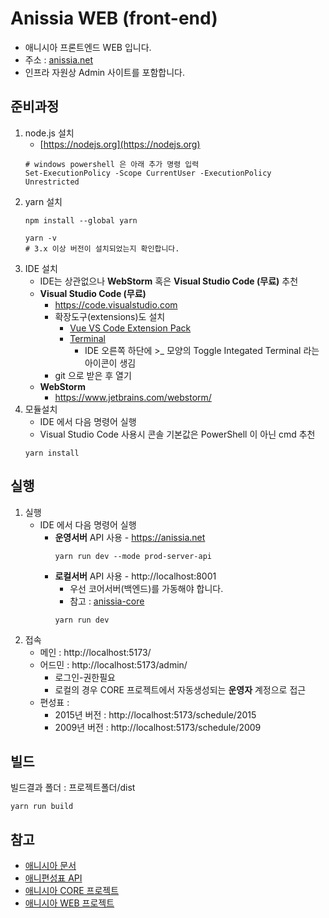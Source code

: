# Anissia WEB (front-end)
- 애니시아 프론트엔드 WEB 입니다.
- 주소 : [anissia.net](https://anissia.net)
- 인프라 자원상 Admin 사이트를 포함합니다.

## 준비과정
1. node.js 설치
    * [https://nodejs.org](https://nodejs.org)
    ``` shell
    # windows powershell 은 아래 추가 명령 입력
    Set-ExecutionPolicy -Scope CurrentUser -ExecutionPolicy Unrestricted
    ```
1. yarn 설치
   ``` shell
   npm install --global yarn
   ```
   ``` shell
   yarn -v
   # 3.x 이상 버전이 설치되었는지 확인합니다.
   ```
1. IDE 설치
    * IDE는 상관없으나 **WebStorm** 혹은 **Visual Studio Code (무료)** 추천
    * **Visual Studio Code (무료)**
        * https://code.visualstudio.com
        * 확장도구(extensions)도 설치
            * [Vue VS Code Extension Pack](https://marketplace.visualstudio.com/items?itemName=sdras.vue-vscode-extensionpack)
            * [Terminal](https://marketplace.visualstudio.com/items?itemName=formulahendry.terminal)
                * IDE 오른쪽 하단에 >_ 모양의 Toggle Integated Terminal 라는 아이콘이 생김
        * git 으로 받은 후 열기
    * **WebStorm**
        * https://www.jetbrains.com/webstorm/
1. 모듈설치
    * IDE 에서 다음 명령어 실행
    * Visual Studio Code 사용시 콘솔 기본값은 PowerShell 이 아닌 cmd 추천
   ``` shell
   yarn install
   ```

## 실행
1. 실행
    * IDE 에서 다음 명령어 실행
        * **운영서버** API 사용 - https://anissia.net
            ``` shell
            yarn run dev --mode prod-server-api
            ```
        * **로컬서버** API 사용 - http://localhost:8001
            - 우선 코어서버(백엔드)를 가동해야 합니다.
            - 참고 : [anissia-core](https://github.com/anissia-net/anissia-core)
            ``` shell
            yarn run dev
            ```
2. 접속
    * 메인 : http://localhost:5173/
    * 어드민 : http://localhost:5173/admin/
        * 로그인-권한필요
        * 로컬의 경우 CORE 프로젝트에서 자동생성되는 **운영자** 계정으로 접근
    * 편성표 :
        * 2015년 버전 : http://localhost:5173/schedule/2015
        * 2009년 버전 : http://localhost:5173/schedule/2009

## 빌드
빌드결과 폴더 : 프로젝트폴더/dist
``` shell
yarn run build
```


## 참고
* [애니시아 문서](https://github.com/anissia-net/document)
* [애니편성표 API](https://github.com/anissia-net/document/blob/main/api_anime_schdule.md)
* [애니시아 CORE 프로젝트](https://github.com/anissia-net/anissia-core)
* [애니시아 WEB 프로젝트](https://github.com/anissia-net/anissia-web)

